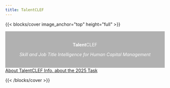 ```yaml
---
title: TalentCLEF
---
```

<style>
.full-width-overlay {
  background-color: rgba(0, 0, 0, 0.3); /* Fondo negro semitransparente */
  color: white; /* Color del texto para mejor legibilidad */
  padding: 20px; /* Espaciado alrededor del texto */
  width: 100%; /* Ocupa todo el ancho del contenedor */
  position: relative; /* Posiciona relativamente para asegurarse de que esté en el flujo del documento */
  text-align: center; /* Centra el texto horizontalmente */
  margin: 0; /* Elimina el margen por defecto */
  left: 0; /* Asegura que el fondo cubra todo el ancho */
  box-sizing: border-box; /* Incluye el padding en el cálculo del ancho */
}
</style>

{{< blocks/cover image_anchor="top" height="full" >}}

<div class="full-width-overlay">
  <p class="display-1"><strong>Talent</strong>CLEF</p>
  <p class="display-5"><i>Skill and Job Title Intelligence for Human Capital Management</i></p>
</div>

<div class="text-center my-5">
  <a class="btn btn-lg custom-btn-dark me-3 mb-4" href='{{< relref "about" >}}'>
    About TalentCLEF <i class="fas fa-info-circle ms-2"></i>
  </a>
  <a class="btn btn-lg custom-btn-yellow me-3 mb-4" href='{{< relref "docs" >}}'>
    Info. about the 2025 Task <i class="fas fa-trophy ms-2"></i>
  </a>
</div>



{{< /blocks/cover >}}


